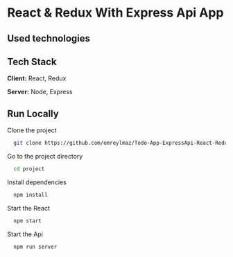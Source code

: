 # React & Redux With Express Api App


## Used technologies

## Tech Stack

**Client:** React, Redux

**Server:** Node, Express


## Run Locally

Clone the project

```bash
  git clone https://github.com/emreylmaz/Todo-App-ExpressApi-React-Redux.git
```

Go to the project directory

```bash
  cd project
```

Install dependencies

```bash
  npm install
```

Start the React

```bash
  npm start
```

Start the Api

```bash
  npm run server
```